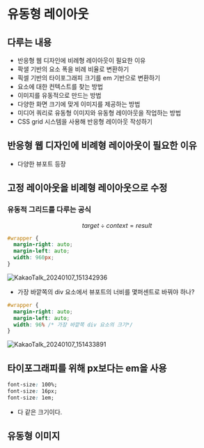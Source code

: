 # 유동형 레이아웃

## 다루는 내용

- 반응형 웹 디자인에 비례형 레이아웃이 필요한 이유
- 팍샐 기반의 요소 폭을 비례 비율로 변환하기
- 픽셀 기반의 타이포그래피 크기를 em 기반으로 변환하기
- 요소에 대한 컨텍스트를 찾는 방법
- 이미지를 유동적으로 만드는 방법
- 다양한 화면 크기에 맞게 이미지를 제공하는 방법
- 미디어 쿼리로 유동형 이미지와 유동형 레이아웃을 작업하는 방법
- CSS grid 시스템을 사용해 반응형 레이아웃 작성하기

## 반응형 웹 디자인에 비례형 레이아웃이 필요한 이유

- 다양한 뷰포트 등장

## 고정 레이아웃을 비례형 레이아웃으로 수정

### 유동적 그리드를 다루는 공식 

$$
  target \div context = result
$$

```css
#wrapper {
  margin-right: auto;
  margin-left: auto;
  width: 960px;
}
```
![KakaoTalk_20240107_151342936](https://github.com/ash9river/Resposive-Desgin/assets/121378532/4dfeff24-1d68-4b0e-bdd0-6f4bf110f72e)

- 가장 바깥쪽의 div 요소에서 뷰포트의 너비를 몇퍼센트로 바꿔야 하나?

```css
#wrapper {
  margin-right: auto;
  margin-left: auto;
  width: 96% /* 가장 바깥쪽 div 요소의 크기*/
}
```

![KakaoTalk_20240107_151433891](https://github.com/ash9river/Resposive-Desgin/assets/121378532/b8c0af3a-d14e-40cc-b444-f51d32626ec8)

## 타이포그래피를 위해 px보다는 em을 사용

```css
font-size: 100%;
font-size: 16px;
font-size: 1em;
```

- 다 같은 크기이다.


## 유동형 이미지

    





